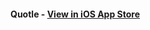 #### Quotle - [View in iOS App Store](https://apps.apple.com/gb/app/quotle-daily-quotes/id1629068375)
